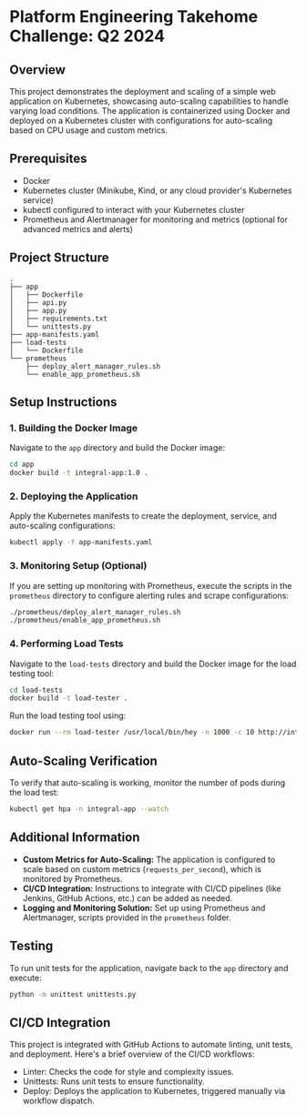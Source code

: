 # Platform Engineering Takehome Challenge: Q2 2024

## Overview

This project demonstrates the deployment and scaling of a simple web application on Kubernetes, showcasing auto-scaling capabilities to handle varying load conditions. The application is containerized using Docker and deployed on a Kubernetes cluster with configurations for auto-scaling based on CPU usage and custom metrics.

## Prerequisites

- Docker
- Kubernetes cluster (Minikube, Kind, or any cloud provider's Kubernetes service)
- kubectl configured to interact with your Kubernetes cluster
- Prometheus and Alertmanager for monitoring and metrics (optional for advanced metrics and alerts)

## Project Structure

```
.
├── app
│   ├── Dockerfile
│   ├── api.py
│   ├── app.py
│   ├── requirements.txt
│   └── unittests.py
├── app-manifests.yaml
├── load-tests
│   └── Dockerfile
└── prometheus
    ├── deploy_alert_manager_rules.sh
    └── enable_app_prometheus.sh
```

## Setup Instructions

### 1. Building the Docker Image

Navigate to the `app` directory and build the Docker image:

```bash
cd app
docker build -t integral-app:1.0 .
```

### 2. Deploying the Application

Apply the Kubernetes manifests to create the deployment, service, and auto-scaling configurations:

```bash
kubectl apply -f app-manifests.yaml
```

### 3. Monitoring Setup (Optional)

If you are setting up monitoring with Prometheus, execute the scripts in the `prometheus` directory to configure alerting rules and scrape configurations:

```bash
./prometheus/deploy_alert_manager_rules.sh
./prometheus/enable_app_prometheus.sh
```

### 4. Performing Load Tests

Navigate to the `load-tests` directory and build the Docker image for the load testing tool:

```bash
cd load-tests
docker build -t load-tester .
```

Run the load testing tool using:

```bash
docker run --rm load-tester /usr/local/bin/hey -n 1000 -c 10 http://integral-app-service.integral-app.svc.cluster.local:5000/
```

## Auto-Scaling Verification

To verify that auto-scaling is working, monitor the number of pods during the load test:

```bash
kubectl get hpa -n integral-app --watch
```

## Additional Information

- **Custom Metrics for Auto-Scaling:** The application is configured to scale based on custom metrics (`requests_per_second`), which is monitored by Prometheus.
- **CI/CD Integration:** Instructions to integrate with CI/CD pipelines (like Jenkins, GitHub Actions, etc.) can be added as needed.
- **Logging and Monitoring Solution:** Set up using Prometheus and Alertmanager, scripts provided in the `prometheus` folder.

## Testing

To run unit tests for the application, navigate back to the `app` directory and execute:

```bash
python -m unittest unittests.py
```

## CI/CD Integration

This project is integrated with GitHub Actions to automate linting, unit tests, and deployment.
Here's a brief overview of the CI/CD workflows:

- Linter: Checks the code for style and complexity issues.
- Unittests: Runs unit tests to ensure functionality.
- Deploy: Deploys the application to Kubernetes, triggered manually via workflow dispatch.
